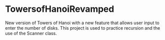 # TowersofHanoiRevamped
New version of Towers of Hanoi with a new feature that allows user input to enter the number of disks. This project is used to practice recursion and the use of the Scanner class.
